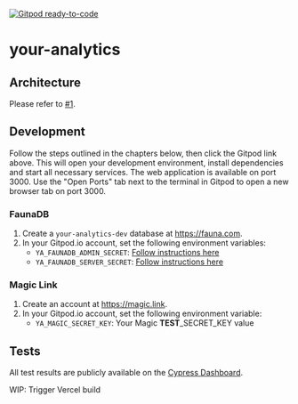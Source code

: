 [![Gitpod ready-to-code](https://img.shields.io/badge/Gitpod-ready--to--code-blue?logo=gitpod)](https://gitpod.io/#https://github.com/mikenikles/your-analytics)

# your-analytics

## Architecture

Please refer to [#1](../../issues/1).

## Development

Follow the steps outlined in the chapters below, then click the Gitpod link above.
This will open your development environment, install dependencies and start all necessary services.
The web application is available on port 3000. Use the "Open Ports" tab next to the terminal in Gitpod
to open a new browser tab on port 3000.

### FaunaDB

1. Create a `your-analytics-dev` database at https://fauna.com.
1. In your Gitpod.io account, set the following environment variables:
   - `YA_FAUNADB_ADMIN_SECRET`: [Follow instructions here](./services/admin-api/README.md)
   - `YA_FAUNADB_SERVER_SECRET`: [Follow instructions here](./services/admin-api/README.md)

### Magic Link

1. Create an account at https://magic.link.
1. In your Gitpod.io account, set the following environment variable:
   - `YA_MAGIC_SECRET_KEY`: Your Magic **TEST**\_SECRET_KEY value

## Tests

All test results are publicly available on the [Cypress Dashboard](https://dashboard.cypress.io/projects/gynhxr/runs).

WIP: Trigger Vercel build
